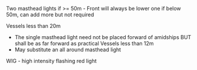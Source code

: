 Two masthead lights if >= 50m - Front will always be lower
one if below 50m, can add more but not required

Vessels less than 20m
- The single masthead light need not be placed forward of amidships BUT shall be as far forward as practical
Vessels less than 12m
- May substitute an all around masthead light

WIG - high intensity flashing red light 